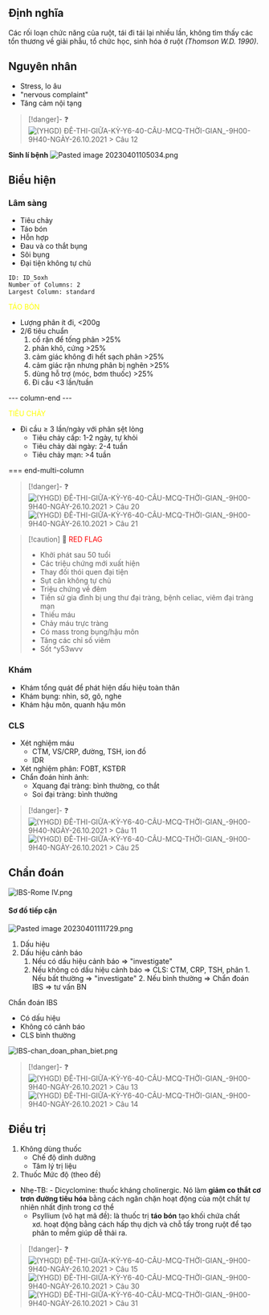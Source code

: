 ## Định nghĩa
Các rối loạn chức năng của ruột, tái đi tái lại nhiều lần, không tìm thấy các tổn thương về giải phẫu, tổ chức học, sinh hóa ở ruột *(Thomson W.D. 1990)*.

## Nguyên nhân
- Stress, lo âu
- "nervous complaint"
- Tăng cảm nội tạng

> [!danger]- ❓
> ![(YHGD) ĐỀ-THI-GIỮA-KỲ-Y6-40-CÂU-MCQ-THỜI-GIAN_-9H00-9H40-NGÀY-26.10.2021 > Câu 12]((YHGD)%20%C4%90%E1%BB%80-THI-GI%E1%BB%AEA-K%E1%BB%B2-Y6-40-C%C3%82U-MCQ-TH%E1%BB%9CI-GIAN_-9H00-9H40-NG%C3%80Y-26.10.2021.md#Câu%2012)


**Sinh lí bệnh**
![Pasted image 20230401105034.png](../../../200%20Files/image/Pasted%20image%2020230401105034.png)

## Biểu hiện
### Lâm sàng
- Tiêu chảy
- Táo bón
- Hỗn hợp
- Đau và co thắt bụng
- Sôi bụng
- Đại tiện không tự chủ


```start-multi-column
ID: ID_5oxh
Number of Columns: 2
Largest Column: standard
```

<font color="yellow">TÁO BÓN</font>
- Lượng phân ít đi, <200g
- 2/6 tiêu chuẩn
	1. cố rặn để tống phân >25%
	2. phân khô, cứng >25%
	3. cảm giác không đi hết sạch phân >25%
	4. cảm giác rặn nhưng phân bị nghẽn >25%
	5. dùng hỗ trợ (móc, bơm thuốc) >25%
	6. Đi cầu <3 lần/tuần

--- column-end ---

<font color="yellow">TIÊU CHẢY</font>
- Đi cầu ≥ 3 lần/ngày với phân sệt lỏng
	- Tiêu chảy cấp: 1-2 ngày, tự khỏi
	- Tiêu chảy dài ngày: 2-4 tuần
	- Tiêu chảy mạn: >4 tuần

=== end-multi-column


> [!danger]- ❓
> ![(YHGD) ĐỀ-THI-GIỮA-KỲ-Y6-40-CÂU-MCQ-THỜI-GIAN_-9H00-9H40-NGÀY-26.10.2021 > Câu 20]((YHGD)%20%C4%90%E1%BB%80-THI-GI%E1%BB%AEA-K%E1%BB%B2-Y6-40-C%C3%82U-MCQ-TH%E1%BB%9CI-GIAN_-9H00-9H40-NG%C3%80Y-26.10.2021.md#Câu%2020)
> ![(YHGD) ĐỀ-THI-GIỮA-KỲ-Y6-40-CÂU-MCQ-THỜI-GIAN_-9H00-9H40-NGÀY-26.10.2021 > Câu 21]((YHGD)%20%C4%90%E1%BB%80-THI-GI%E1%BB%AEA-K%E1%BB%B2-Y6-40-C%C3%82U-MCQ-TH%E1%BB%9CI-GIAN_-9H00-9H40-NG%C3%80Y-26.10.2021.md#Câu%2021)


> [!caution] 🚩 <font color="red">RED FLAG</font>
> - Khởi phát sau 50 tuổi
> - Các triệu chứng mới xuất hiện
> - Thay đối thói quen đại tiện
> - Sụt cân không tự chủ
> - Triệu chứng về đêm
> - Tiền sử gia đình bị ung thư đại tràng, bệnh celiac, viêm đại tràng mạn
> - Thiếu máu
> - Chảy máu trực tràng
> - Có mass trong bụng/hậu môn
> - Tăng các chỉ số viêm
> - Sốt ^y53wvv

### Khám
- Khám tổng quát để phát hiện dấu hiệu toàn thân
- Khám bụng: nhìn, sờ, gõ, nghe
- Khám hậu môn, quanh hậu môn

### CLS
- Xét nghiệm máu
	- CTM, VS/CRP, đường, TSH, ion đồ
	- IDR
- Xét nghiệm phân: FOBT, KSTĐR
- Chẩn đoán hình ảnh: 
	- Xquang đại tràng: bình thường, co thắt
	- Soi đại tràng: bình thường

> [!danger]- ❓
> ![(YHGD) ĐỀ-THI-GIỮA-KỲ-Y6-40-CÂU-MCQ-THỜI-GIAN_-9H00-9H40-NGÀY-26.10.2021 > Câu 11]((YHGD)%20%C4%90%E1%BB%80-THI-GI%E1%BB%AEA-K%E1%BB%B2-Y6-40-C%C3%82U-MCQ-TH%E1%BB%9CI-GIAN_-9H00-9H40-NG%C3%80Y-26.10.2021.md#Câu%2011)
> ![(YHGD) ĐỀ-THI-GIỮA-KỲ-Y6-40-CÂU-MCQ-THỜI-GIAN_-9H00-9H40-NGÀY-26.10.2021 > Câu 25]((YHGD)%20%C4%90%E1%BB%80-THI-GI%E1%BB%AEA-K%E1%BB%B2-Y6-40-C%C3%82U-MCQ-TH%E1%BB%9CI-GIAN_-9H00-9H40-NG%C3%80Y-26.10.2021.md#Câu%2025)

## Chẩn đoán
![IBS-Rome IV.png](../../../200%20Files/image/IBS-Rome%20IV.png)

#### Sơ đồ tiếp cận
![Pasted image 20230401111729.png](../../../200%20Files/image/Pasted%20image%2020230401111729.png)
1. Dấu hiệu
2. Dấu hiệu cảnh báo
	1. Nếu có dấu hiệu cảnh báo => "investigate"
	2. Nếu không có dấu hiệu cảnh báo => CLS: CTM, CRP, TSH, phân
			1. Nếu bất thường => "investigate"
			2. Nếu bình thường => Chẩn đoán IBS => tư vấn BN

Chẩn đoán IBS
- Có dấu hiệu
- Không có cảnh báo
- CLS bình thường

![IBS-chan_doan_phan_biet.png](../../../200%20Files/image/IBS-chan_doan_phan_biet.png)


> [!danger]- ❓
> ![(YHGD) ĐỀ-THI-GIỮA-KỲ-Y6-40-CÂU-MCQ-THỜI-GIAN_-9H00-9H40-NGÀY-26.10.2021 > Câu 13]((YHGD)%20%C4%90%E1%BB%80-THI-GI%E1%BB%AEA-K%E1%BB%B2-Y6-40-C%C3%82U-MCQ-TH%E1%BB%9CI-GIAN_-9H00-9H40-NG%C3%80Y-26.10.2021.md#Câu%2013)
> ![(YHGD) ĐỀ-THI-GIỮA-KỲ-Y6-40-CÂU-MCQ-THỜI-GIAN_-9H00-9H40-NGÀY-26.10.2021 > Câu 14]((YHGD)%20%C4%90%E1%BB%80-THI-GI%E1%BB%AEA-K%E1%BB%B2-Y6-40-C%C3%82U-MCQ-TH%E1%BB%9CI-GIAN_-9H00-9H40-NG%C3%80Y-26.10.2021.md#Câu%2014)
## Điều trị
1. Không dùng thuốc
	- Chế độ dinh dưỡng
	- Tâm lý trị liệu
2. Thuốc
Mức độ (theo đề)
- Nhẹ-TB:
		- Dicyclomine: thuốc kháng cholinergic. Nó làm **giảm co thắt cơ trơn đường tiêu hóa** bằng cách ngăn chặn hoạt động của một chất tự nhiên nhất định trong cơ thể
	- Psyllium (võ hạt mã đề): là thuốc trị **táo bón** tạo khối chứa chất xơ. hoạt động bằng cách hấp thụ dịch và chỗ tấy trong ruột để tạo phân to mềm giúp dễ thải ra.
 

> [!danger]- ❓
> ![(YHGD) ĐỀ-THI-GIỮA-KỲ-Y6-40-CÂU-MCQ-THỜI-GIAN_-9H00-9H40-NGÀY-26.10.2021 > Câu 15]((YHGD)%20%C4%90%E1%BB%80-THI-GI%E1%BB%AEA-K%E1%BB%B2-Y6-40-C%C3%82U-MCQ-TH%E1%BB%9CI-GIAN_-9H00-9H40-NG%C3%80Y-26.10.2021.md#Câu%2015)
> ![(YHGD) ĐỀ-THI-GIỮA-KỲ-Y6-40-CÂU-MCQ-THỜI-GIAN_-9H00-9H40-NGÀY-26.10.2021 > Câu 30]((YHGD)%20%C4%90%E1%BB%80-THI-GI%E1%BB%AEA-K%E1%BB%B2-Y6-40-C%C3%82U-MCQ-TH%E1%BB%9CI-GIAN_-9H00-9H40-NG%C3%80Y-26.10.2021.md#Câu%2030)
> ![(YHGD) ĐỀ-THI-GIỮA-KỲ-Y6-40-CÂU-MCQ-THỜI-GIAN_-9H00-9H40-NGÀY-26.10.2021 > Câu 31]((YHGD)%20%C4%90%E1%BB%80-THI-GI%E1%BB%AEA-K%E1%BB%B2-Y6-40-C%C3%82U-MCQ-TH%E1%BB%9CI-GIAN_-9H00-9H40-NG%C3%80Y-26.10.2021.md#Câu%2031)




